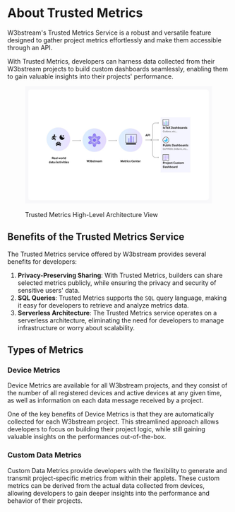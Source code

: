 # About Trusted Metrics

W3bstream's Trusted Metrics Service is a robust and versatile feature designed to gather project metrics effortlessly and make them accessible through an API.

With Trusted Metrics, developers can harness data collected from their W3bstream projects to build custom dashboards seamlessly, enabling them to gain valuable insights into their projects' performance.

<figure><img src="../.gitbook/assets/img_v2_252d5929-cc31-4fc4-ad20-5c1092bb000h.jpg" alt=""><figcaption><p>Trusted Metrics High-Level Architecture View</p></figcaption></figure>

## Benefits of the Trusted Metrics Service

The Trusted Metrics service offered by W3bstream provides several benefits for developers:

1. **Privacy-Preserving Sharing**: With Trusted Metrics, builders can share selected metrics publicly, while ensuring the privacy and security of sensitive users' data.
2. **SQL Queries**: Trusted Metrics supports the `SQL` query language, making it easy for developers to retrieve and analyze metrics data.
3. **Serverless Architecture**: The Trusted Metrics service operates on a serverless architecture, eliminating the need for developers to manage infrastructure or worry about scalability.&#x20;

## Types of Metrics

### Device Metrics

Device Metrics are available for all W3bstream projects, and they consist of the number of all registered devices and active devices at any given time, as well as information on each data message received by a project.

One of the key benefits of Device Metrics is that they are automatically collected for each W3bstream project. This streamlined approach allows developers to focus on building their project logic, while still gaining valuable insights on the performances out-of-the-box.

### Custom Data Metrics

Custom Data Metrics provide developers with the flexibility to generate and transmit project-specific metrics from within their applets. These custom metrics can be derived from the actual data collected from devices, allowing developers to gain deeper insights into the performance and behavior of their projects.
